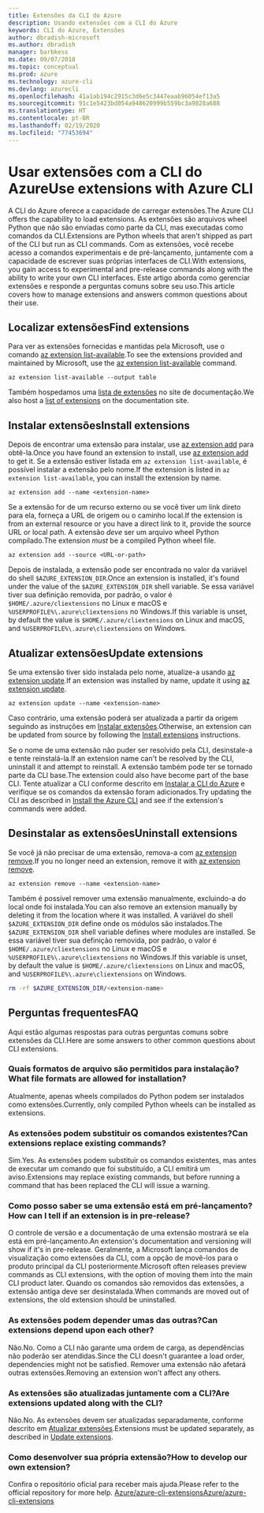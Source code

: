 ```yaml
---
title: Extensões da CLI do Azure
description: Usando extensões com a CLI do Azure
keywords: CLI do Azure, Extensões
author: dbradish-microsoft
ms.author: dbradish
manager: barbkess
ms.date: 09/07/2018
ms.topic: conceptual
ms.prod: azure
ms.technology: azure-cli
ms.devlang: azurecli
ms.openlocfilehash: 41a1ab194c2915c3d6e5c3447eaab96054ef13a5
ms.sourcegitcommit: 91c1e5423bd054a948620999b559bc3a9828a688
ms.translationtype: HT
ms.contentlocale: pt-BR
ms.lasthandoff: 02/19/2020
ms.locfileid: "77453694"
---
```

# <a name="use-extensions-with-azure-cli"></a><span data-ttu-id="bf605-104">Usar extensões com a CLI do Azure</span><span class="sxs-lookup"><span data-stu-id="bf605-104">Use extensions with Azure CLI</span></span> 

<span data-ttu-id="bf605-105">A CLI do Azure oferece a capacidade de carregar extensões.</span><span class="sxs-lookup"><span data-stu-id="bf605-105">The Azure CLI offers the capability to load extensions.</span></span> <span data-ttu-id="bf605-106">As extensões são arquivos wheel Python que não são enviadas como parte da CLI, mas executadas como comandos da CLI.</span><span class="sxs-lookup"><span data-stu-id="bf605-106">Extensions are Python wheels that aren't shipped as part of the CLI but run as CLI commands.</span></span>
<span data-ttu-id="bf605-107">Com as extensões, você recebe acesso a comandos experimentais e de pré-lançamento, juntamente com a capacidade de escrever suas próprias interfaces de CLI.</span><span class="sxs-lookup"><span data-stu-id="bf605-107">With extensions, you gain access to experimental and pre-release commands along with the ability to write your own CLI interfaces.</span></span> <span data-ttu-id="bf605-108">Este artigo aborda como gerenciar extensões e responde a perguntas comuns sobre seu uso.</span><span class="sxs-lookup"><span data-stu-id="bf605-108">This article covers how to manage extensions and answers common questions about their use.</span></span>

## <a name="find-extensions"></a><span data-ttu-id="bf605-109">Localizar extensões</span><span class="sxs-lookup"><span data-stu-id="bf605-109">Find extensions</span></span>

<span data-ttu-id="bf605-110">Para ver as extensões fornecidas e mantidas pela Microsoft, use o comando [az extension list-available](/cli/azure/extension#az-extension-list-available).</span><span class="sxs-lookup"><span data-stu-id="bf605-110">To see the extensions provided and maintained by Microsoft, use the [az extension list-available](/cli/azure/extension#az-extension-list-available) command.</span></span>

```azurecli-interactive
az extension list-available --output table
```

<span data-ttu-id="bf605-111">Também hospedamos uma [lista de extensões](azure-cli-extensions-list.md) no site de documentação.</span><span class="sxs-lookup"><span data-stu-id="bf605-111">We also host a [list of extensions](azure-cli-extensions-list.md) on the documentation site.</span></span>

## <a name="install-extensions"></a><span data-ttu-id="bf605-112">Instalar extensões</span><span class="sxs-lookup"><span data-stu-id="bf605-112">Install extensions</span></span>

<span data-ttu-id="bf605-113">Depois de encontrar uma extensão para instalar, use [az extension add](https://docs.microsoft.com/cli/azure/extension#az-extension-add) para obtê-la.</span><span class="sxs-lookup"><span data-stu-id="bf605-113">Once you have found an extension to install, use [az extension add](https://docs.microsoft.com/cli/azure/extension#az-extension-add) to get it.</span></span> <span data-ttu-id="bf605-114">Se a extensão estiver listada em `az extension list-available`, é possível instalar a extensão pelo nome.</span><span class="sxs-lookup"><span data-stu-id="bf605-114">If the extension is listed in `az extension list-available`, you can install the extension by name.</span></span>

```azurecli-interactive
az extension add --name <extension-name>
```

<span data-ttu-id="bf605-115">Se a extensão for de um recurso externo ou se você tiver um link direto para ela, forneça a URL de origem ou o caminho local.</span><span class="sxs-lookup"><span data-stu-id="bf605-115">If the extension is from an external resource or you have a direct link to it, provide the source URL or local path.</span></span> <span data-ttu-id="bf605-116">A extensão _deve_ ser um arquivo wheel Python compilado.</span><span class="sxs-lookup"><span data-stu-id="bf605-116">The extension _must_ be a compiled Python wheel file.</span></span>

```azurecli-interactive
az extension add --source <URL-or-path>
```

<span data-ttu-id="bf605-117">Depois de instalada, a extensão pode ser encontrada no valor da variável do shell `$AZURE_EXTENSION_DIR`.</span><span class="sxs-lookup"><span data-stu-id="bf605-117">Once an extension is installed, it's found under the value of the `$AZURE_EXTENSION_DIR` shell variable.</span></span> <span data-ttu-id="bf605-118">Se essa variável tiver sua definição removida, por padrão, o valor é `$HOME/.azure/cliextensions` no Linux e macOS e `%USERPROFILE%\.azure\cliextensions` no Windows.</span><span class="sxs-lookup"><span data-stu-id="bf605-118">If this variable is unset, by default the value is `$HOME/.azure/cliextensions` on Linux and macOS, and `%USERPROFILE%\.azure\cliextensions` on Windows.</span></span>

## <a name="update-extensions"></a><span data-ttu-id="bf605-119">Atualizar extensões</span><span class="sxs-lookup"><span data-stu-id="bf605-119">Update extensions</span></span>

<span data-ttu-id="bf605-120">Se uma extensão tiver sido instalada pelo nome, atualize-a usando [az extension update](https://docs.microsoft.com/cli/azure/extension#az-extension-update).</span><span class="sxs-lookup"><span data-stu-id="bf605-120">If an extension was installed by name, update it using [az extension update](https://docs.microsoft.com/cli/azure/extension#az-extension-update).</span></span>

```azurecli-interactive
az extension update --name <extension-name>
```

<span data-ttu-id="bf605-121">Caso contrário, uma extensão poderá ser atualizada a partir da origem seguindo as instruções em [Instalar extensões](#install-extensions).</span><span class="sxs-lookup"><span data-stu-id="bf605-121">Otherwise, an extension can be updated from source by following the [Install extensions](#install-extensions) instructions.</span></span>

<span data-ttu-id="bf605-122">Se o nome de uma extensão não puder ser resolvido pela CLI, desinstale-a e tente reinstalá-la.</span><span class="sxs-lookup"><span data-stu-id="bf605-122">If an extension name can't be resolved by the CLI, uninstall it and attempt to reinstall.</span></span> <span data-ttu-id="bf605-123">A extensão também pode ter se tornado parte da CLI base.</span><span class="sxs-lookup"><span data-stu-id="bf605-123">The extension could also have become part of the base CLI.</span></span>
<span data-ttu-id="bf605-124">Tente atualizar a CLI conforme descrito em [Instalar a CLI do Azure](install-azure-cli.md) e verifique se os comandos da extensão foram adicionados.</span><span class="sxs-lookup"><span data-stu-id="bf605-124">Try updating the CLI as described in [Install the Azure CLI](install-azure-cli.md) and see if the extension's commands were added.</span></span>

## <a name="uninstall-extensions"></a><span data-ttu-id="bf605-125">Desinstalar as extensões</span><span class="sxs-lookup"><span data-stu-id="bf605-125">Uninstall extensions</span></span>

<span data-ttu-id="bf605-126">Se você já não precisar de uma extensão, remova-a com [az extension remove](https://docs.microsoft.com/cli/azure/extension#az-extension-remove).</span><span class="sxs-lookup"><span data-stu-id="bf605-126">If you no longer need an extension, remove it with [az extension remove](https://docs.microsoft.com/cli/azure/extension#az-extension-remove).</span></span>

```azurecli-interactive
az extension remove --name <extension-name>
```

<span data-ttu-id="bf605-127">Também é possível remover uma extensão manualmente, excluindo-a do local onde foi instalada.</span><span class="sxs-lookup"><span data-stu-id="bf605-127">You can also remove an extension manually by deleting it from the location where it was installed.</span></span> <span data-ttu-id="bf605-128">A variável do shell `$AZURE_EXTENSION_DIR` define onde os módulos são instalados.</span><span class="sxs-lookup"><span data-stu-id="bf605-128">The `$AZURE_EXTENSION_DIR` shell variable defines where modules are installed.</span></span>
<span data-ttu-id="bf605-129">Se essa variável tiver sua definição removida, por padrão, o valor é `$HOME/.azure/cliextensions` no Linux e macOS e `%USERPROFILE%\.azure\cliextensions` no Windows.</span><span class="sxs-lookup"><span data-stu-id="bf605-129">If this variable is unset, by default the value is `$HOME/.azure/cliextensions` on Linux and macOS, and `%USERPROFILE%\.azure\cliextensions` on Windows.</span></span>

```bash
rm -rf $AZURE_EXTENSION_DIR/<extension-name>
```

## <a name="faq"></a><span data-ttu-id="bf605-130">Perguntas frequentes</span><span class="sxs-lookup"><span data-stu-id="bf605-130">FAQ</span></span>

<span data-ttu-id="bf605-131">Aqui estão algumas respostas para outras perguntas comuns sobre extensões da CLI.</span><span class="sxs-lookup"><span data-stu-id="bf605-131">Here are some answers to other common questions about CLI extensions.</span></span>

### <a name="what-file-formats-are-allowed-for-installation"></a><span data-ttu-id="bf605-132">Quais formatos de arquivo são permitidos para instalação?</span><span class="sxs-lookup"><span data-stu-id="bf605-132">What file formats are allowed for installation?</span></span>

<span data-ttu-id="bf605-133">Atualmente, apenas wheels compilados do Python podem ser instalados como extensões.</span><span class="sxs-lookup"><span data-stu-id="bf605-133">Currently, only compiled Python wheels can be installed as extensions.</span></span>

### <a name="can-extensions-replace-existing-commands"></a><span data-ttu-id="bf605-134">As extensões podem substituir os comandos existentes?</span><span class="sxs-lookup"><span data-stu-id="bf605-134">Can extensions replace existing commands?</span></span>

<span data-ttu-id="bf605-135">Sim.</span><span class="sxs-lookup"><span data-stu-id="bf605-135">Yes.</span></span> <span data-ttu-id="bf605-136">As extensões podem substituir os comandos existentes, mas antes de executar um comando que foi substituído, a CLI emitirá um aviso.</span><span class="sxs-lookup"><span data-stu-id="bf605-136">Extensions may replace existing commands, but before running a command that has been replaced the CLI will issue a warning.</span></span>

### <a name="how-can-i-tell-if-an-extension-is-in-pre-release"></a><span data-ttu-id="bf605-137">Como posso saber se uma extensão está em pré-lançamento?</span><span class="sxs-lookup"><span data-stu-id="bf605-137">How can I tell if an extension is in pre-release?</span></span>

<span data-ttu-id="bf605-138">O controle de versão e a documentação de uma extensão mostrará se ela está em pré-lançamento.</span><span class="sxs-lookup"><span data-stu-id="bf605-138">An extension's documentation and versioning will show if it's in pre-release.</span></span> <span data-ttu-id="bf605-139">Geralmente, a Microsoft lança comandos de visualização como extensões da CLI, com a opção de movê-los para o produto principal da CLI posteriormente.</span><span class="sxs-lookup"><span data-stu-id="bf605-139">Microsoft often releases preview commands as CLI extensions, with the option of moving them into the main CLI product later.</span></span> <span data-ttu-id="bf605-140">Quando os comandos são removidos das extensões, a extensão antiga deve ser desinstalada.</span><span class="sxs-lookup"><span data-stu-id="bf605-140">When commands are moved out of extensions, the old extension should be uninstalled.</span></span> 

### <a name="can-extensions-depend-upon-each-other"></a><span data-ttu-id="bf605-141">As extensões podem depender umas das outras?</span><span class="sxs-lookup"><span data-stu-id="bf605-141">Can extensions depend upon each other?</span></span>

<span data-ttu-id="bf605-142">Não.</span><span class="sxs-lookup"><span data-stu-id="bf605-142">No.</span></span> <span data-ttu-id="bf605-143">Como a CLI não garante uma ordem de carga, as dependências não poderão ser atendidas.</span><span class="sxs-lookup"><span data-stu-id="bf605-143">Since the CLI doesn't guarantee a load order, dependencies might not be satisfied.</span></span> <span data-ttu-id="bf605-144">Remover uma extensão não afetará outras extensões.</span><span class="sxs-lookup"><span data-stu-id="bf605-144">Removing an extension won't affect any others.</span></span>

### <a name="are-extensions-updated-along-with-the-cli"></a><span data-ttu-id="bf605-145">As extensões são atualizadas juntamente com a CLI?</span><span class="sxs-lookup"><span data-stu-id="bf605-145">Are extensions updated along with the CLI?</span></span>

<span data-ttu-id="bf605-146">Não.</span><span class="sxs-lookup"><span data-stu-id="bf605-146">No.</span></span> <span data-ttu-id="bf605-147">As extensões devem ser atualizadas separadamente, conforme descrito em [Atualizar extensões](#update-extensions).</span><span class="sxs-lookup"><span data-stu-id="bf605-147">Extensions must be updated separately, as described in [Update extensions](#update-extensions).</span></span>

### <a name="how-to-develop-our-own-extension"></a><span data-ttu-id="bf605-148">Como desenvolver sua própria extensão?</span><span class="sxs-lookup"><span data-stu-id="bf605-148">How to develop our own extension?</span></span>
<span data-ttu-id="bf605-149">Confira o repositório oficial para receber mais ajuda.</span><span class="sxs-lookup"><span data-stu-id="bf605-149">Please refer to the official repository for more help.</span></span> [<span data-ttu-id="bf605-150">Azure/azure-cli-extensions</span><span class="sxs-lookup"><span data-stu-id="bf605-150">Azure/azure-cli-extensions</span></span>](https://github.com/Azure/azure-cli/tree/master/doc/extensions)
